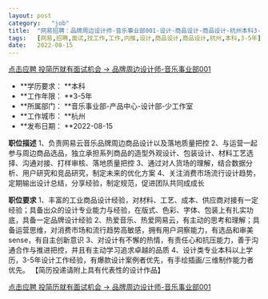 ```yaml
---
layout:	post
category:	"job"
title:	"网易招聘：品牌周边设计师-音乐事业部001-设计-商品设计-商品设计-杭州本科3-5年"
tags:	[网易,招聘,面试,找工作,工作,内推,设计,商品设计,商品设计,杭州,本科,3-5年]
date:	2022-08-15
---
```


[点击应聘 投简历就有面试机会 -> 品牌周边设计师-音乐事业部001](http://mobile.bole.netease.com/bole/boleDetail?id=42339&employeeId=346f03c3cda5f04c&key=all)



- **学历要求： **本科
- **工作年限： **3-5年
- **所属部门： **音乐事业部-产品中心-设计部-少工作室
- **工作城市： **杭州
- **发布日期： **2022-08-15



**职位描述**
1、负责网易云音乐品牌周边商品设计以及落地质量把控
2、与运营一起参与周边商品选品，独立承担系列商品的造型外观设计、包装设计、材料工艺选择、沟通对接、打样审核、落地质量把控
3、通过对人货场的理解，结合数据分析、用户研究和竞品研究，制定未来的优化方案
4、关注消费市场流行设计趋势，定期输出设计总结，分享经验，制定规范，促进团队共同成成长



**职位要求**
1、丰富的工业商品设计经验，对材料、工艺、成本、供应商对接有一定经验；具备出众的设计专业能力与经验，在版式、色彩、字体、包装上有扎实功底，具备一定品牌设计经验
2、热爱音乐、热爱网易云，有主动的思考和理解；具备运营思维，对消费市场和流行趋势高敏感，拥有用户洞察能力，有选品和审美sense，有自主创新意识
3、对设计有不懈的热情，有责任心和抗压能力，善于沟通合作与推进把控，并且有主动学习追求卓越的品质
4、设计类专业本科以上学历，3-5年设计工作经验，有爆款设计案例者优先，有手绘插画/三维制作能力者优先。
【简历投递请附上具有代表性的设计作品】



[点击应聘 投简历就有面试机会 -> 品牌周边设计师-音乐事业部001](http://mobile.bole.netease.com/bole/boleDetail?id=42339&employeeId=346f03c3cda5f04c&key=all)